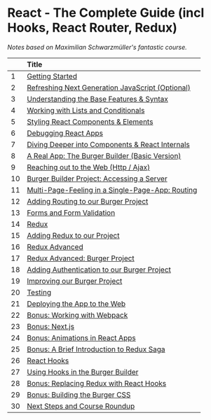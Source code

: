 # React - The Complete Guide (incl Hooks, React Router, Redux)

_Notes based on Maximilian Schwarzmüller's fantastic course._

|     | Title                                                                                                               |
| :-- | :------------------------------------------------------------------------------------------------------------------ |
| 1   | [ Getting Started ](01-Getting-Started/README.md)                                                                   |
| 2   | [ Refreshing Next Generation JavaScript (Optional) ](02-Refreshing-Next-Generation-JS/README.md)                    |
| 3   | [ Understanding the Base Features & Syntax ](03-Understanding-the-Base-Features-and-Syntax/README.md)               |
| 4   | [ Working with Lists and Conditionals ](04-Working-with-Lists-and-Conditionals/README.md)                           |
| 5   | [ Styling React Components & Elements ](05-Styling-React-Components-and-Elements/README.md)                         |
| 6   | [ Debugging React Apps ](06-Debugging-React-Apps/README.md)                                                         |
| 7   | [ Diving Deeper into Components & React Internals ](07-Diving-Deeper-into-Components-and-React-Internals/README.md) |
| 8   | [ A Real App: The Burger Builder (Basic Version) ]()                                                                |
| 9   | [ Reaching out to the Web (Http / Ajax) ](09-Reaching-out-to-the-Web/README.md)                                     |
| 10  | [ Burger Builder Project: Accessing a Server ]()                                                                    |
| 11  | [ Multi-Page-Feeling in a Single-Page-App: Routing ](11-Multi-Page-Feeling-in-a-SPA-Routing/README.md)              |
| 12  | [ Adding Routing to our Burger Project ]()                                                                          |
| 13  | [ Forms and Form Validation ]()                                                                                     |
| 14  | [ Redux ]()                                                                                                         |
| 15  | [ Adding Redux to our Project ]()                                                                                   |
| 16  | [ Redux Advanced ]()                                                                                                |
| 17  | [ Redux Advanced: Burger Project ]()                                                                                |
| 18  | [ Adding Authentication to our Burger Project ]()                                                                   |
| 19  | [ Improving our Burger Project ]()                                                                                  |
| 20  | [ Testing ]()                                                                                                       |
| 21  | [ Deploying the App to the Web ]()                                                                                  |
| 22  | [ Bonus: Working with Webpack ]()                                                                                   |
| 23  | [ Bonus: Next.js ]()                                                                                                |
| 24  | [ Bonus: Animations in React Apps ]()                                                                               |
| 25  | [ Bonus: A Brief Introduction to Redux Saga ]()                                                                     |
| 26  | [ React Hooks ]()                                                                                                   |
| 27  | [ Using Hooks in the Burger Builder ]()                                                                             |
| 28  | [ Bonus: Replacing Redux with React Hooks ]()                                                                       |
| 29  | [ Bonus: Building the Burger CSS ]()                                                                                |
| 30  | [ Next Steps and Course Roundup ]()                                                                                 |
